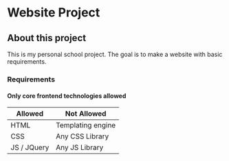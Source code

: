 # Website Project

## About this project 

This is my personal school project. The goal is to make a website with basic requirements.

### Requirements

#### Only core frontend technologies allowed

| Allowed | Not Allowed |
| ------- | ----------- |
|   HTML  | Templating engine |
| CSS     | Any CSS Library  |
| JS / JQuery | Any JS Library |
